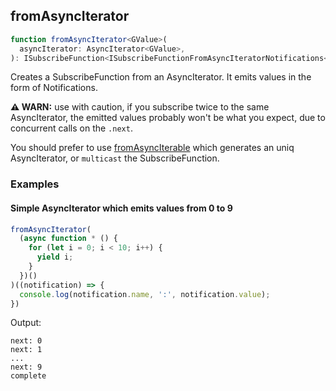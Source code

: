 ## fromAsyncIterator

```ts
function fromAsyncIterator<GValue>(
  asyncIterator: AsyncIterator<GValue>,
): ISubscribeFunction<ISubscribeFunctionFromAsyncIteratorNotifications<GValue>>
```

Creates a SubscribeFunction from an AsyncIterator. It emits values in the form of Notifications.

**⚠️ WARN:** use with caution, if you subscribe twice to the same AsyncIterator, the emitted values probably won't be
what you expect, due to concurrent calls on the `.next`.

You should prefer to use [fromAsyncIterable](../from-async-iterable/from-async-iterable.md) which generates an uniq
AsyncIterator, or `multicast` the SubscribeFunction.

### Examples

#### Simple AsyncIterator which emits values from 0 to 9

```ts
fromAsyncIterator(
  (async function * () {
    for (let i = 0; i < 10; i++) {
      yield i;
    }
  })()
)((notification) => {
  console.log(notification.name, ':', notification.value);
})
```

Output:

```text
next: 0
next: 1
...
next: 9
complete
```
